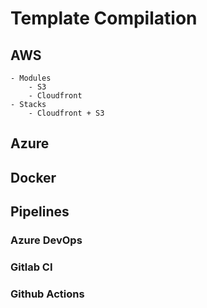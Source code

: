 # Template Compilation

## AWS
    - Modules
        - S3
        - Cloudfront
    - Stacks
        - Cloudfront + S3
## Azure

## Docker

## Pipelines

### Azure DevOps

### Gitlab CI

### Github Actions
